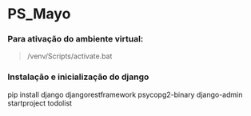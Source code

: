 # PS_Mayo

### Para ativação do ambiente virtual:

> /venv/Scripts/activate.bat

### Instalação e inicialização do django

pip install django djangorestframework psycopg2-binary
django-admin startproject todolist
